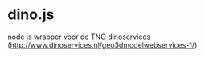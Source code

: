dino.js
=======

node js wrapper voor de TNO dinoservices (http://www.dinoservices.nl/geo3dmodelwebservices-1/)